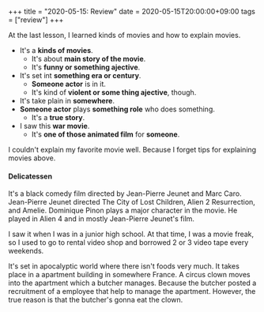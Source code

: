 +++
title =  "2020-05-15: Review"
date = 2020-05-15T20:00:00+09:00
tags = ["review"]
+++

At the last lesson, I learned kinds of movies and how to explain movies.

* It's a **kinds of movies**.
  - It's about **main story of the movie**.
  - It's **funny or something ajective**.
* It's set int **something era or century**.
  - **Someone actor** is in it.
  -  It's kind of **violent or some thing ajective**, though.
* It's take plain in **somewhere**.
* **Someone actor** plays **something role** who does something.
  - It's a **true story**.
* I saw this **war movie**.
  - It's **one of those animated film** for **someone**.

I couldn't explain my favorite movie well.
Because I forget tips for explaining movies above.

#### Delicatessen

It's a black comedy film directed by Jean-Pierre Jeunet and Marc Caro.
Jean-Pierre Jeunet directed The City of Lost Children, Alien 2 Resurrection, and Amelie. 
Dominique Pinon plays a major character in the movie.
He played in Alien 4 and in mostly Jean-Pierre Jeunet's film.

I saw it when I was in a junior high school.
At that time, I was a movie freak,
so I used to go to rental video shop and borrowed 2 or 3 video tape every weekends.

It's set in apocalyptic world where there isn't foods very much.
It takes place in a apartment building in somewhere France.
A circus clown moves into the apartment which a butcher manages.
Because the butcher posted a recruitment of a employee that help to manage the apartment.
However, the true reason is that the butcher's gonna eat the clown.

